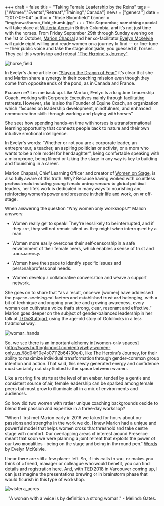 +++
draft		= false
title		= "Taking Female Leadership by the Reins"
tags		= ["Women","Events","Retreat","Training","Canada"]
news	= ["general"] 
date		= "2017-09-04"
author	= "Rose Bloomfield"
banner	= "img/news/horse_field_thumb.jpg"
+++
This September, something special will take place at [Wisteria Acres](http://www.wisteriaacres.com) in British Columbia, and it’s not just time with the horses. From Friday September 29th through Sunday evening on the 1st of October, [Marion Chapsal](https://www.ideasonstage.com/team/marion-chapsal/) and her co-facilitator [Evelyn McKelvie](https://www.linkedin.com/in/evelynmckelvie/) will guide eight willing and ready women on a journey to find -- or fine-tune -- their public voice and take the stage alongside, you guessed it, horses. They call this workshop and retreat ["The Heroine's Journey"](https://www.eventbrite.ca/e/the-heroines-journey-she-finds-her-voice-and-takes-the-stage-tickets-33416050306).

![horse_field][pic1]

In Evelyn’s June article on [“Slaying the Dragon of Fear”](https://www.linkedin.com/pulse/slaying-dragon-fear-evelyn-mckelvie), it’s clear that she and Marion share a synergy in their coaching mission even though they come from opposite ends of the pond, as in Canada and France.  

Excuse me? Let me back up. Like Marion, Evelyn is a longtime Leadership Coach, working with Corporate Executives mainly through facilitating retreats. However, she is also the Founder of Equine Coach, an organization which “focuses on leadership development, mindfulness, and enhanced communication skills through working and playing with horses”. 

She sees how spending hands-on time with horses is a transformational learning opportunity that connects people back to nature and their own intuitive emotional intelligence.

In Evelyn’s words: “Whether or not you are a corporate leader, an entrepreneur, a teacher, an aspiring politician or activist, or a mom who wants to be a role model for her daughter”, being comfortable speaking with a microphone, being filmed or taking the stage in any way is key to building and flourishing in a career. 

Marion Chapsal, Chief Learning Officer and creator of [Women on Stage](https://www.ideasonstage.com/training-workshops/women-on-stage/), is also fully aware of this truth. Why? Because having worked with countless professionals including young female entrepreneurs to global political leaders, her life’s work is dedicated in many ways to nourishing and reinforcing women’s power and presence in their life and work, on or off-stage. 

When answering the question “Why women only workshops?” Marion answers:

* Women really get to speak! They're less likely to be interrupted, and if they are, they will not remain silent as they might when interrupted by a man.

* Women more easily overcome their self-censorship in a safe environment of their female peers, which enables a sense of trust and transparency.

* Women have the space to identify specific issues and personal/professional needs.

* Women develop a collaborative conversation and weave a support network.

She goes on to share that “as a result, once we [women] have addressed the psycho-sociological factors and established trust and belonging, with a bit of technique and ongoing practice and growing awareness, every woman can cultivate a voice that’s strong, clear, resonant and effective.” Marion goes deeper on the subject of gender-balanced leadership in her talk at [TEDxStuttgart](https://www.youtube.com/watch?v=cEqK275To_U), using the age-old story of Goldilocks in a less traditional way.

![woman_hands][pic2]

So, we see there is an important alchemy in [women-only spaces] (http://www.huffingtonpost.com/entry/why-women-only_us_58d04f10e4b07112b64730e4), like The Heroine’s Journey, for their ability to maximize individual transformation through gender-common group intention and action. That said, this newly generated energy and confidence must certainly not stay limited to the space between women. 

Like a roaring fire starts at the level of an ember, tended by a gentle and consistent source of air, female leadership can be sparked among female peers but must grow to illuminate all in a mix of environments and audiences. 

So how did two women with rather unique coaching backgrounds decide to blend their passion and expertise in a three-day workshop?

“When I first met Marion early in 2016 we talked for hours about our passions and strengths in the work we do. I knew Marion had a unique and powerful model that helps women cross that threshold and take centre stage with comfort. Our overlapping areas of interest around Presence meant that soon we were planning a joint retreat that exploits the power of our two modalities - being on the stage and being in the round pen.” [Words](https://www.linkedin.com/pulse/feeling-like-duck-out-water-evelyn-mckelvie) by Evelyn McKelvie.

I hear there are still a few places left. So, if this calls to you, or makes you think of a friend, manager or colleague who would benefit, you can find details and registration [here](https://www.eventbrite.ca/e/the-heroines-journey-she-finds-her-voice-and-takes-the-stage-tickets-33416050306). And, with [TED 2018](https://ted2018.ted.com/) in Vancouver coming up, I can just imagine the presentations brewing or in brainstorm phase that would flourish in this type of workshop. 

![wisteria_acres][pic3]

<p style="text-align: center;">"A woman with a voice is by definition a strong woman." - Melinda Gates.</p>

[pic1]: /img/news/horse_field_thumb.jpg
[pic2]: /img/news/woman_hands_thumb.jpg
[pic3]: /img/news/wisteria_acres_thumb.jpg